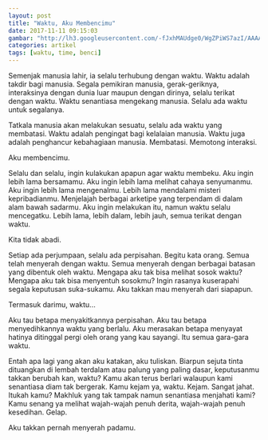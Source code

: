 ```yaml
---
layout: post
title: "Waktu, Aku Membencimu"
date: 2017-11-11 09:15:03
gambar: "http://lh3.googleusercontent.com/-fJxhMAUdge0/WgZPiWS7azI/AAAAAAAACrM/ZmymX_ondCkStJfMHVO5MTmTZNlJoRykQCLcBGAs/s900/shutterstock_271332740.jpg"
categories: artikel
tags: [waktu, time, benci]
---
```


Semenjak manusia lahir, ia selalu terhubung dengan waktu. Waktu adalah takdir bagi manusia. Segala pemikiran manusia, gerak-geriknya, interaksinya dengan dunia luar maupun dengan dirinya, selalu terikat dengan waktu. Waktu senantiasa mengekang manusia. Selalu ada waktu untuk segalanya.

Tatkala manusia akan melakukan sesuatu, selalu ada waktu yang membatasi. Waktu adalah pengingat bagi kelalaian manusia. Waktu juga adalah penghancur kebahagiaan manusia. Membatasi. Memotong interaksi.

Aku membencimu.

Selalu dan selalu, ingin kulakukan apapun agar waktu membeku. Aku ingin lebih lama bersamamu. Aku ingin lebih lama melihat cahaya senyumanmu. Aku ingin lebih lama mengenalmu. Lebih lama mendalami misteri kepribadianmu. Menjelajah berbagai arketipe yang terpendam di dalam alam bawah sadarmu. Aku ingin melakukan itu, namun waktu selalu mencegatku. Lebih lama, lebih dalam, lebih jauh, semua terikat dengan waktu.

Kita tidak abadi.

Setiap ada perjumpaan, selalu ada perpisahan. Begitu kata orang. Semua telah menyerah dengan waktu. Semua menyerah dengan berbagai batasan yang dibentuk oleh waktu. Mengapa aku tak bisa melihat sosok waktu? Mengapa aku tak bisa menyentuh sosokmu? Ingin rasanya kuserapahi segala keputusan suka-sukamu. Aku takkan mau menyerah dari siapapun.

Termasuk darimu, waktu...

Aku tau betapa menyakitkannya perpisahan. Aku tau betapa menyedihkannya waktu yang berlalu. Aku merasakan betapa menyayat hatinya ditinggal pergi oleh orang yang kau sayangi. Itu semua gara-gara waktu.

Entah apa lagi yang akan aku katakan, aku tuliskan. Biarpun sejuta tinta dituangkan di lembah terdalam atau palung yang paling dasar, keputusanmu takkan berubah kan, waktu? Kamu akan terus berlari walaupun kami senantiasa diam tak bergerak. Kamu kejam ya, waktu. Kejam. Sangat jahat. Itukah kamu? Makhluk yang tak tampak namun senantiasa menjahati kami? Kamu senang ya melihat wajah-wajah penuh derita, wajah-wajah penuh kesedihan. Gelap.

Aku takkan pernah menyerah padamu.